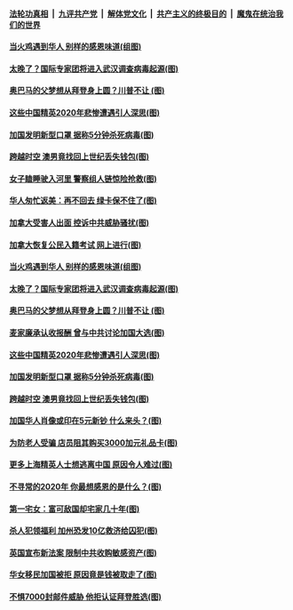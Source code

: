 ####  [法轮功真相](../../../../basic/blob/master/README.md?t=11291602) &nbsp;|&nbsp; [九评共产党](../../../../9ping.md/blob/master/README.md?t=11291602) &nbsp;|&nbsp; [解体党文化](../../../../jtdwh.md/blob/master/README.md?t=11291602)  &nbsp;|&nbsp; [共产主义的终极目的](../../../../gczydzjmd.md/blob/master/README.md?t=11291602) &nbsp;|&nbsp; [魔鬼在统治我们的世界](../../../../mgztzwmdsj.md/blob/master/README.md?t=11291602) 

#### [当火鸡遇到华人 别样的感恩味道(组图)](../pages/p3/954082.md?t=11291602) 

#### [太晚了？国际专家团将进入武汉调查病毒起源(图)](../pages/p3/954001.md?t=11291602) 

#### [奥巴马的父梦想从拜登身上圆？川普不让 (图)](../pages/p3/953497.md?t=11291602) 

#### [这些中国精英2020年悲惨遭遇引人深思(图)](../pages/p3/953981.md?t=11291602) 

#### [加国发明新型口罩 据称5分钟杀死病毒(图)](../pages/p3/953973.md?t=11291602) 

#### [跨越时空 澳男竟找回上世纪丢失钱包(图)](../pages/p3/953969.md?t=11291602) 

#### [女子瞌睡驶入河里 警察组人链惊险抢救(图)](../pages/p3/954130.md?t=11291602) 

#### [华人匆忙返美：再不回去 绿卡保不住了(图)](../pages/p3/954122.md?t=11291602) 

#### [加拿大受害人出面 控诉中共威胁骚扰(图)](../pages/p3/954125.md?t=11291602) 

#### [加拿大恢复公民入籍考试 网上进行(图)](../pages/p3/954124.md?t=11291602) 

#### [当火鸡遇到华人 别样的感恩味道(组图)](../pages/p3/954082.md?t=11291602) 

#### [太晚了？国际专家团将进入武汉调查病毒起源(图)](../pages/p3/954001.md?t=11291602) 

#### [奥巴马的父梦想从拜登身上圆？川普不让 (图)](../pages/p3/953497.md?t=11291602) 

#### [麦家廉承认收报酬 曾与中共讨论加国大选(图)](../pages/p3/953991.md?t=11291602) 

#### [这些中国精英2020年悲惨遭遇引人深思(图)](../pages/p3/953981.md?t=11291602) 

#### [加国发明新型口罩 据称5分钟杀死病毒(图)](../pages/p3/953973.md?t=11291602) 

#### [跨越时空 澳男竟找回上世纪丢失钱包(图)](../pages/p3/953969.md?t=11291602) 

#### [加国华人肖像或印在5元新钞 什么来头？(图)](../pages/p3/953553.md?t=11291602) 

#### [为防老人受骗 店员阻其购买3000加元礼品卡(图)](../pages/p3/953910.md?t=11291602) 

#### [更多上海精英人士想逃离中国 原因令人难过(图)](../pages/p3/953878.md?t=11291602) 

#### [不寻常的2020年 你最想感恩的是什么？(图)](../pages/p3/953863.md?t=11291602) 

#### [第一宅女：富可敌国却宅家几十年(图)](../pages/p3/953835.md?t=11291602) 

#### [杀人犯领福利 加州恐发10亿救济给囚犯(图)](../pages/p3/953792.md?t=11291602) 

#### [英国宣布新法案 限制中共收购敏感资产(图)](../pages/p3/953794.md?t=11291602) 

#### [华女移民加国被拒 原因竟是钱被取走了(图)](../pages/p3/953786.md?t=11291602) 

#### [不惧7000封邮件威胁 他拒认证拜登胜选(图)](../pages/p3/953755.md?t=11291602) 

